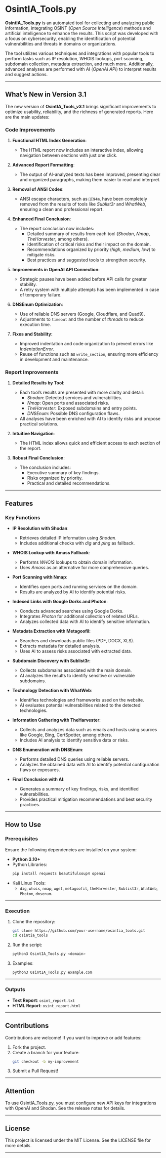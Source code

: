 # **OsintIA_Tools.py**

**OsintIA_Tools.py** is an automated tool for collecting and analyzing public information, integrating OSINT (*Open Source Intelligence*) methods and artificial intelligence to enhance the results. This script was developed with a focus on cybersecurity, enabling the identification of potential vulnerabilities and threats in domains or organizations.

The tool utilizes various techniques and integrations with popular tools to perform tasks such as IP resolution, WHOIS lookups, port scanning, subdomain collection, metadata extraction, and much more. Additionally, advanced analyses are performed with AI (*OpenAI API*) to interpret results and suggest actions.

---

## **What’s New in Version 3.1**

The new version of **OsintIA_Tools_v3.1** brings significant improvements to optimize usability, reliability, and the richness of generated reports. Here are the main updates:

### **Code Improvements**
1. **Functional HTML Index Generation**:
   - The HTML report now includes an interactive index, allowing navigation between sections with just one click.

2. **Advanced Report Formatting**:
   - The output of AI-analyzed texts has been improved, presenting clear and organized paragraphs, making them easier to read and interpret.

3. **Removal of ANSI Codes**:
   - ANSI escape characters, such as `[94m`, have been completely removed from the results of tools like *Sublist3r* and *WhatWeb*, ensuring a clean and professional report.

4. **Enhanced Final Conclusion**:
   - The report conclusion now includes:
     - Detailed summary of results from each tool (*Shodan*, *Nmap*, *TheHarvester*, among others).
     - Identification of critical risks and their impact on the domain.
     - Recommendations organized by priority (*high*, *medium*, *low*) to mitigate risks.
     - Best practices and suggested tools to strengthen security.

5. **Improvements in OpenAI API Connection**:
   - Strategic pauses have been added before API calls for greater stability.
   - A retry system with multiple attempts has been implemented in case of temporary failure.

6. **DNSEnum Optimization**:
   - Use of reliable DNS servers (Google, Cloudflare, and Quad9).
   - Adjustments to `timeout` and the number of *threads* to reduce execution time.

7. **Fixes and Stability**:
   - Improved indentation and code organization to prevent errors like *IndentationError*.
   - Reuse of functions such as `write_section`, ensuring more efficiency in development and maintenance.

### **Report Improvements**
1. **Detailed Results by Tool**:
   - Each tool’s results are presented with more clarity and detail:
     - *Shodan*: Detected services and vulnerabilities.
     - *Nmap*: Open ports and associated risks.
     - *TheHarvester*: Exposed subdomains and entry points.
     - *DNSEnum*: Possible DNS configuration flaws.
   - All analyses have been enriched with AI to identify risks and propose practical solutions.

2. **Intuitive Navigation**:
   - The HTML index allows quick and efficient access to each section of the report.

3. **Robust Final Conclusion**:
   - The conclusion includes:
     - Executive summary of key findings.
     - Risks organized by priority.
     - Practical and detailed recommendations.

---

## **Features**

### **Key Functions**
- **IP Resolution with Shodan**:
  - Retrieves detailed IP information using *Shodan*.
  - Includes additional checks with *dig* and *ping* as fallback.

- **WHOIS Lookup with Amass Fallback**:
  - Performs *WHOIS* lookups to obtain domain information.
  - Uses *Amass* as an alternative for more comprehensive queries.

- **Port Scanning with Nmap**:
  - Identifies open ports and running services on the domain.
  - Results are analyzed by AI to identify potential risks.

- **Indexed Links with Google Dorks and Photon**:
  - Conducts advanced searches using Google Dorks.
  - Integrates *Photon* for additional collection of related URLs.
  - Analyzes collected data with AI to identify sensitive information.

- **Metadata Extraction with Metagoofil**:
  - Searches and downloads public files (PDF, DOCX, XLS).
  - Extracts metadata for detailed analysis.
  - Uses AI to assess risks associated with extracted data.

- **Subdomain Discovery with Sublist3r**:
  - Collects subdomains associated with the main domain.
  - AI analyzes the results to identify sensitive or vulnerable subdomains.

- **Technology Detection with WhatWeb**:
  - Identifies technologies and frameworks used on the website.
  - AI evaluates potential vulnerabilities related to the detected technologies.

- **Information Gathering with TheHarvester**:
  - Collects and analyzes data such as emails and hosts using sources like Google, Bing, CertSpotter, among others.
  - Includes AI analysis to identify sensitive data or risks.

- **DNS Enumeration with DNSEnum**:
  - Performs detailed DNS queries using reliable servers.
  - Analyzes the obtained data with AI to identify potential configuration flaws or exposures.

- **Final Conclusion with AI**:
  - Generates a summary of key findings, risks, and identified vulnerabilities.
  - Provides practical mitigation recommendations and best security practices.

---

## **How to Use**

### **Prerequisites**
Ensure the following dependencies are installed on your system:

- **Python 3.10+**
- Python Libraries:
  ```bash
  pip install requests beautifulsoup4 openai
  ```
- Kali Linux Tools:
  - `dig`, `whois`, `nmap`, `wget`, `metagoofil`, `theHarvester`, `Sublist3r`, `WhatWeb`, `Photon`, `dnsenum`.

---

### **Execution**

1. Clone the repository:
   ```bash
   git clone https://github.com/your-username/osintia_tools.git
   cd osintia_tools
   ```

2. Run the script:
   ```bash
   python3 OsintIA_Tools.py <domain>
   ```

3. Examples:
   ```bash
   python3 OsintIA_Tools.py example.com
   ```

---

### **Outputs**

- **Text Report**: `osint_report.txt`
- **HTML Report**: `osint_report.html`

---

## **Contributions**

Contributions are welcome! If you want to improve or add features:
1. Fork the project.
2. Create a branch for your feature:
   ```bash
   git checkout -b my-improvement
   ```
3. Submit a Pull Request!

---

## **Attention**

To use OsintIA_Tools.py, you must configure new API keys for integrations with OpenAI and Shodan. See the release notes for details.

---

## **License**

This project is licensed under the MIT License. See the LICENSE file for more details.

---

